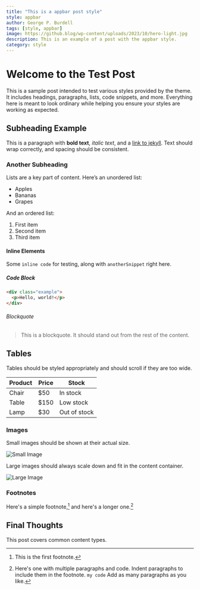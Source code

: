 ```yaml
---
title: "This is a appbar post style"
style: appbar
author: George P. Burdell
tags: [style, appbar]
image: https://github.blog/wp-content/uploads/2023/10/hero-light.jpg
description: This is an example of a post with the appbar style.
category: style
---
```

# Welcome to the Test Post

This is a sample post intended to test various styles provided by the theme. It includes headings, paragraphs, lists, code snippets, and more. Everything here is meant to look ordinary while helping you ensure your styles are working as expected.

## Subheading Example

This is a paragraph with **bold text**, *italic text*, and a [link to jekyll](https://jekyllrb.com/). Text should wrap correctly, and spacing should be consistent.

### Another Subheading

Lists are a key part of content. Here’s an unordered list:

- Apples
- Bananas
- Grapes

And an ordered list:

1. First item
2. Second item
3. Third item

#### Inline Elements

Some `inline code` for testing, along with `anotherSnippet` right here.

##### Code Block

```html
<div class="example">
  <p>Hello, world!</p>
</div>
```

###### Blockquote

> This is a blockquote. It should stand out from the rest of the content.

## Tables

Tables should be styled appropriately and should scroll if they are too wide.

| Product  | Price | Stock        |
|----------|-------|--------------|
| Chair    | $50   | In stock     |
| Table    | $150  | Low stock    |
| Lamp     | $30   | Out of stock |

### Images

Small images should be shown at their actual size.

![Small Image](https://placebear.com/g/300/200)

Large images should always scale down and fit in the content container.

![Large Image](https://placebear.com/g/1200/800)

### Footnotes
Here's a simple footnote,[^1] and here's a longer one.[^2]

[^1]: This is the first footnote.

[^2]: Here's one with multiple paragraphs and code.
     Indent paragraphs to include them in the footnote.
     `my code`
     Add as many paragraphs as you like.

## Final Thoughts

This post covers common content types. 
